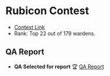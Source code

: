 # Rubicon Contest
- [Contest Link](https://code4rena.com/audits/2023-04-rubicon-v2#top)
- Rank: Top 22 out of 179 wardens.

## QA Report
- **QA Selected for report** 🏆
[QA Report](./qa.md)
